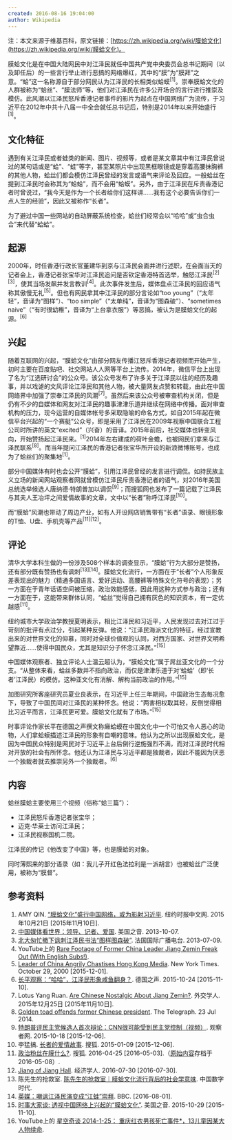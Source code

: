 ```yaml
---
created: 2016-08-16 19:04:00
author: Wikipedia
---
```


注：本文来源于维基百科，原文链接：[https://zh.wikipedia.org/wiki/膜蛤文化](https://zh.wikipedia.org/wiki/膜蛤文化)。

膜蛤文化是在中国大陆网民中对江泽民就任中国共产党中央委员会总书记期间（以及卸任后）的一些言行举止进行恶搞的网络爆红，其中的“膜”为“膜拜”之意。“蛤”这一名称源自于部分网民认为江泽民的长相类似蛤蟆<sup>[1]</sup>。崇奉膜蛤文化的人群被称为“蛤丝”、“膜法师”等，他们对江泽民在许多公开场合的言行进行推崇及模仿。此风潮以江泽民怒斥香港记者事件的影片为起点在中国网络广为流传，于习近平在2012年中共十八届一中全会就任总书记后，特别是2014年以来开始盛行<sup>[1]</sup>。

## 文化特征

遇到有关江泽民或者蛙类的新闻、图片、视频等，或者是某文章其中有江泽民曾说过的某句话或是“蛤”、“蛙”等字，甚至某照片中出现黑框眼镜或是穿着高腰抹胸裤的其他人物，蛤丝们都会模仿江泽民曾经的发言或语气来评论及回应。一般蛤丝在提到江泽民时会称其为“蛤蛤”，而不会用“蛤蟆”。另外，由于江泽民在斥责香港记者时曾说过，“我今天是作为一个长者给你们这样讲……我有这个必要告诉你们一点人生的经验”，因此又被称作“长者”。

为了避过中国一些网站的自动屏蔽系统检查，蛤丝们经常会以“哈哈”或“虫合虫合”来代替“蛤蛤”。

## 起源

2000年，时任香港行政长官董建华到京与江泽民会面并进行述职，在会面当天的记者会上，香港记者张宝华对江泽民追问是否钦定香港特首选举，触怒江泽民<sup>[2]</sup><sup>[3]</sup>，使其当场发飙并发言教训<sup>[4]</sup>。此次事件发生后，媒体盘点江泽民的回应语气称其傲慢无礼<sup>[5]</sup>。但也有网民拿其中江泽民的部分言论如“too young”（“太年轻”，音译为“图样”）、“too simple”（“太单纯”，音译为“图森破”）、“sometimes naive”（“有时很幼稚”，音译为“上台拿衣服”）等恶搞，被认为是膜蛤文化的起源。<sup>[6]</sup>

## 兴起

随着互联网的兴起，“膜蛤文化”由部分网友传播江怒斥香港记者视频而开始产生，初时主要在百度贴吧、社交网站人人网等平台上流传。2014年，微信平台上出现了名为“江选研讨会”的公众号。该公众号发布了许多关于江泽民以往的经历及趣事，并以戏谑的文风评论江泽民和其他人物，被大量网友点赞和转载，由此在中国网络界中加强了崇奉江泽民的风潮<sup>[7]</sup>。虽然后来该公众号被审查机构关闭，但是仍有不少的自媒体和网友对江泽民的趣事津津乐道并继续在网络中传播。面对审查机构的压力，现今运营的自媒体帐号多采取隐喻的命名方式，如自2015年起在微信平台兴起的“一个赛艇”公众号，即是采用了江泽民在2009年视察中国联合工程公司时所讲的英文“excited”（兴奋）的音译。2015年前后，社交媒体也转变风向，开始赞扬起江泽民来。<sup>[1]</sup>2014年左右建成的荷叶金蟾，也被网民们拿来与江泽民联系<sup>[8]</sup>。而当年提问江泽民的香港记者张宝华所开设的新浪微博账号，也成为了蛤丝们的聚集地<sup>[1]</sup>。

部分中国媒体有时也会公开“膜蛤”，引用江泽民曾经的发言进行调侃。如持民族主义立场的新闻网站观察者网就曾模仿江泽民斥责香港记者的语气，对2016年美国总统选举候选人唐纳德·特朗普加以调侃<sup>[9]</sup>；而搜狐网也发布了一篇记载了江泽民与其夫人王冶坪之间爱情故事的文章，文中以“长者”称呼江泽民<sup>[10]</sup>。

而“膜蛤”风潮也带动了周边产业，如有人开设网店销售带有“长者”语录、眼镜形象的T恤、U盘、手机壳等产品<sup>[11]</sup><sup>[12]</sup>。

## 评论

清华大学本科生做的一份涉及508个样本的调查显示，“膜蛤”行为大部分是赞扬，还有部分既有赞扬也有讽刺<sup>[13]</sup><sup>[14]</sup>。膜蛤文化流行，一方面在于“长者”个人形象反差表现出的魅力（精通多国语言、爱好运动、高腰裤等特殊文化符号的表现）；另一方面在于青年话语空间被压缩，政治效能感低，因此用这种方式参与政治；还有一方面在于，这能带来群体认同，“蛤丝”觉得自己拥有灰色的知识资本，有一定优越感<sup>[11]</sup>。

纽约城市大学政治学教授夏明表示，相比江泽民和习近平，人民发现过去对江过于苛刻的批评有点过分，引起某种反弹。他说：“江泽民海派文化的特征，经过宣教出来的对世界文化的仰慕，同时对全球价值观的认同，对西方国家、对世界文明希望靠近……使得中国民众，尤其是知识分子怀念江泽民。”<sup>[15]</sup>

中国媒体观察者、独立评论人士温云超认为，“膜蛤文化”属于屌丝亚文化的一个分支。“从整体来看，蛤丝多数并不指向政治，而仅是津津乐道于对‘蛤蛤’（即‘长者’江泽民）的模仿。这种亚文化有消解、解构当前政治的作用。”<sup>[15]</sup>

加图研究所客座研究员夏业良表示，在习近平上任三年期间，中国政治生态每况愈下，导致了中国民间对江泽民的某种怀念。他说：“两害相权取其轻，反倒觉得相比习近平而言，江泽民更可爱。膜蛤文化就有了市场。”<sup>[15]</sup>

时事评论作家长平在德国之声撰文称癞蛤蟆在中国文化中一个可怕又令人恶心的动物，人们拿蛤蟆描述江泽民的形象有自嘲的意味。他认为之所以出现膜蛤文化，是因为中国民众特别是网民对于习近平上台后倒行逆施强烈不满，而对江泽民时代相对开放的社会有所怀念。他还认为江泽民与习近平都是独裁者，因此不能因为厌恶一个独裁者就去推崇另外一个独裁者。<sup>[6]</sup>

## 内容

蛤丝膜蛤主要使用三个视频（俗称“蛤三篇”）：

- 江泽民怒斥香港记者张宝华；
- 迈克·华莱士访问江泽民；
- 江泽民视察国机二院。

江泽民的传记《他改变了中国》等，也是膜蛤的对象。

同时薄熙来的部分语录（如：我儿子开红色法拉利是一派胡言）也被蛤丝广泛使用，被称为“膜督”。

## 参考资料

1. AMY QIN. [“膜蛤文化”盛行中国网络，或为影射习近平](http://cn.nytimes.com/china/20151021/c21sino-jiang/). 纽约时报中文网. 2015年10月21日 [2015年11月10日].
2. [中国媒体看世界：领导、记者、爱国](http://www.voachinese.com/content/china-media-world-20131007/1764447.html). 美国之音. 2013-10-07.
3. [北大匆忙撤下讽刺江泽民书法“图样图森破”](http://cn.rfi.fr/%E4%B8%AD%E5%9B%BD/20130907-%E5%8C%97%E5%A4%A7%E5%8C%86%E5%BF%99%E6%92%A4%E4%B8%8B%E8%AE%BD%E5%88%BA%E6%B1%9F%E6%B3%BD%E6%B0%91%E4%B9%A6%E6%B3%95%E2%80%9C%E5%9B%BE%E6%A0%B7%E5%9B%BE%E6%A3%AE%E7%A0%B4%E2%80%9D). 法国国际广播电台. 2013-07-09.
4. YouTube上的 [Rare Footage of Former China Leader Jiang Zemin Freak Out (With English Subs!)](https://www.youtube.com/watch?v=5GIj2BVJS2A#t=0h0m0s).
5. [Leader of China Angrily Chastises Hong Kong Media](http://www.nytimes.com/2000/10/29/world/leader-of-china-angrily-chastises-hong-kong-media.html). New York Times. October 29, 2000 [2015-12-01].
6. [长平观察：“哈哈”，江泽民形象咸鱼翻身？](http://www.dw.com/zh/%E9%95%BF%E5%B9%B3%E8%A7%82%E5%AF%9F%E5%93%88%E5%93%88%E6%B1%9F%E6%B3%BD%E6%B0%91%E5%BD%A2%E8%B1%A1%E5%92%B8%E9%B1%BC%E7%BF%BB%E8%BA%AB/a-18803421). 德国之声. 2015-10-24 [2015-11-10].
7. Lotus Yang Ruan. [Are Chinese Nostalgic About Jiang Zemin?](http://thediplomat.com/2015/12/are-chinese-nostalgic-about-jiang-zemin/). 外交学人. 2015年12月25日 [2015年11月10日].
8. [Golden toad offends former Chinese president](http://www.telegraph.co.uk/news/worldnews/asia/china/10985560/Golden-toad-offends-former-Chinese-president.html). The Telegraph. 23 Jul 2014.
9. [特朗普评民主党候选人首次辩论：CNN很可能受到民主党控制（视频）](http://www.guancha.cn/video/2015_10_18_337966.shtml). 观察者网. 2015-10-18 [2015-12-06].
10. 李猛搞. [长者的爱情故事](http://mt.sohu.com/20150109/n407669614.shtml). 搜狐. 2015-01-09 [2015-12-06].
11. [政治粉丝在膜什么?](https://web.archive.org/web/20160508065435/http://cache.baiducontent.com/c?m=9f65cb4a8c8507ed4fece763104790380e54f722618d97027fa3c215cc795b434462e1bd27250d58d5c37b6c0ba8435fe9e73605765966e8c5dccd179ded9d3f598f3040070bf04505a26eb8ca3632b125872c99b86897ad804684afa2c4a95244bc20127bf0e7fa5c1767cc78f1642692d58e38154861bbfa4063&p=ce769a4786cc42ae10818c264b4c&newp=83578d15d9c040f046a7c7710f0592695c02dc3051d4d54a619e&user=baidu&fm=sc&query=%D5%FE%D6%CE%B7%DB%CB%BF%D4%DA%C4%A4%CA%B2%C3%B4%3F&qid=f1d842620002133f&p1=1). 搜狐. 2016-04-25 [2016-05-03].（[原始内容](http://cache.baiducontent.com/c?m=9f65cb4a8c8507ed4fece763104790380e54f722618d97027fa3c215cc795b434462e1bd27250d58d5c37b6c0ba8435fe9e73605765966e8c5dccd179ded9d3f598f3040070bf04505a26eb8ca3632b125872c99b86897ad804684afa2c4a95244bc20127bf0e7fa5c1767cc78f1642692d58e38154861bbfa4063&p=ce769a4786cc42ae10818c264b4c&newp=83578d15d9c040f046a7c7710f0592695c02dc3051d4d54a619e&user=baidu&fm=sc&query=%D5%FE%D6%CE%B7%DB%CB%BF%D4%DA%C4%A4%CA%B2%C3%B4%3F&qid=f1d842620002133f&p1=1)存档于 2016-05-08）.
12. [Jiang of Jiang Hall](http://www.economist.com/news/china/21702777-it-began-mockery-former-leader-now-it-has-strange-life-its-own-jiang-jiang-hall). 经济学人. 2016-07-30 [2016-07-30].
13. 陈先生的抢救室. [陈先生的抢救室｜膜蛤文化流行背后的社会学意味](http://chinadigitaltimes.net/chinese/2015/11/%E9%99%88%E5%85%88%E7%94%9F%E7%9A%84%E6%8A%A2%E6%95%91%E5%AE%A4%EF%BD%9C%E8%86%9C%E8%9B%A4%E6%96%87%E5%8C%96%E6%B5%81%E8%A1%8C%E8%83%8C%E5%90%8E%E7%9A%84%E7%A4%BE%E4%BC%9A%E5%AD%A6%E6%84%8F%E5%91%B3/). 中国数字时代.
14. [英媒：嘲讽江泽民演变成“江蛙”崇拜](http://www.bbc.com/zhongwen/simp/china/2016/07/160729_jiang_zemin_toad_worshipping). BBC. [2016-08-01].
15. [时事大家谈: 透视中国网络上兴起的“膜蛤文化”](http://www.voachinese.com/content/io-20151028-china-internet-culture/3026248.html). 美国之音. 2015-10-29 [2015-11-10].
16. YouTube上的 [星空奇谈 2014-1-25： 重庆红衣男孩死亡事件*，13儿童因某大人物续命](https://www.youtube.com/watch?v=032x1AOP0Y0#t=0h0m0s).
